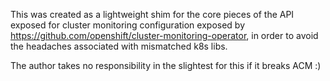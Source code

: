 This was created as a lightweight shim for the core pieces of the API exposed for cluster monitoring configuration 
exposed by https://github.com/openshift/cluster-monitoring-operator, in order to avoid the headaches associated with mismatched k8s libs.

The author takes no responsibility in the slightest for this if it breaks ACM :) 
